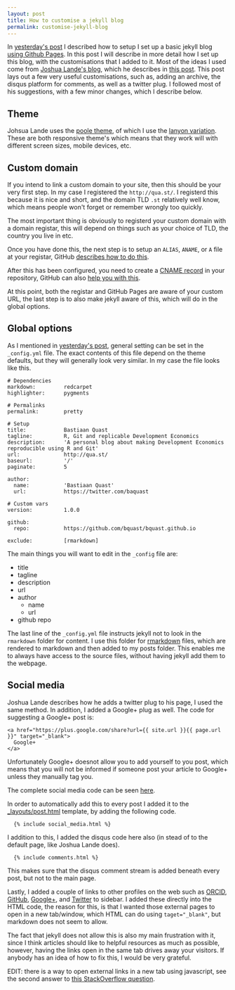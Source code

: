 ```yaml
---
layout: post
title: How to customise a jekyll blog
permalink: customise-jekyll-blog
---
```


In [yesterday's post](/jekyll-blog) I described how to setup I set up a basic jekyll blog [using Github Pages](https://pages.github.com/).
In this post I will describe in more detail how I set up this blog,
with the customisations that I added to it.
Most of the ideas I used come from [Joshua Lande's blog](http://joshualande.com/), which he describes in [this post](http://joshualande.com/jekyll-github-pages-poole/).
This post lays out a few very useful customisations, such as,
adding an archive, the disqus platform for comments, as well as a twitter plug.
I followed most of his suggestions, with a few minor changes, which I describe below.


## Theme

Johsua Lande uses the [poole theme](https://github.com/poole/poole), of which I use the [lanyon variation](https://github.com/poole/lanyon). These are both responsive theme's which means that they work will with different screen sizes, mobile devices, etc.


## Custom domain
If you intend to link a custom domain to your site, then this should be your very first step.
In my case I registered the `http://qua.st/`.
I registerd this because it is nice and short, and the domain TLD `.st` relatively well know,
which means people won't forget or remember wrongly too quickly.

The most important thing is obviously to registerd your custom domain with a domain registar,
this will depend on things such as your choice of TLD, the country you live in etc.

Once you have done this, the next step is to setup an `ALIAS`, `ANAME`, or `A` file at your registar,
GitHub [describes how to do this](https://help.github.com/articles/tips-for-configuring-an-a-record-with-your-dns-provider).

After this has been configured, you need to create a [CNAME record](http://en.wikipedia.org/wiki/CNAME_record) in your repository, GitHub can also [help you with this](https://help.github.com/articles/setting-up-a-custom-domain-with-github-pages).

At this point, both the registar and GitHub Pages are aware of your custom URL,
the last step is to also make jekyll aware of this, which will do in the global options.


## Global options

As I mentioned in [yesterday's post](/jeyll-blog), general setting can be set in the `_config.yml` file.
The exact contents of this file depend on the theme defaults, but they will generally look very similar.
In my case the file looks like this.

```
# Dependencies
markdown:         redcarpet
highlighter:      pygments

# Permalinks
permalink:        pretty

# Setup
title:            Bastiaan Quast
tagline:          R, Git and replicable Development Economics
description:      'A personal blog about making Development Economics reproducible using R and Git'
url:              http://qua.st/
baseurl:          '/'
paginate:         5

author:
  name:           'Bastiaan Quast'
  url:            https://twitter.com/baquast

# Custom vars
version:          1.0.0

github:
  repo:           https://github.com/bquast/bquast.github.io

exclude:          [rmarkdown]
```
The main things you will want to edit in the `_config` file are:

* title
* tagline
* description
* url
* author
    * name
    * url
* github repo

The last line of the `_config.yml` file instructs jekyll not to look in the `rmarkdown` folder for content.
I use this folder for [rmarkdown](http://rmarkdown.rstudio.com/) files,
which are rendered to markdown and then added to my posts folder.
This enables me to always have access to the source files,
without having jekyll add them to the webpage.

## Social media
Joshua Lande describes how he adds a twitter plug to his page, I used the same method.
In addition, I added a Google+ plug as well. The code for suggesting a Google+ post is:

```
<a href="https://plus.google.com/share?url={{ site.url }}{{ page.url }}" target="_blank">
  Google+
</a>
```
Unfortunately Google+ doesnot allow you to add yourself to you post,
which means that you will not be informed if someone post your article to Google+ unless they manually tag you.

The complete social media code can be seen [here](https://github.com/bquast/bquast.github.io/blob/master/_includes/social_media.html).

In order to automatically add this to every post I added it to the [_layouts/post.html](https://github.com/bquast/bquast.github.io/blob/master/_layouts/post.html) template,
by adding the following code.

```
  {% include social_media.html %}
```

I addition to this, I added the disqus code here also (in stead of to the default page, like Joshua Lande does).

```
  {% include comments.html %}
```

This makes sure that the disqus comment stream is added beneath every post, but not to the main page.

Lastly, I added a couple of links to other profiles on the web such as [ORCID](http://orcid.org/0000-0002-2951-3577), [GitHub](https://github.com/bquast/), [Google+](https://plus.google.com/+BastiaanQuast), and [Twitter](https://twitter.com/baquast) to sidebar. I added these directly into the HTML code, the reason for this, is that I wanted those external pages to open in a new tab/window, which HTML can do using `taget="_blank"`, but markdown does not seem to allow.

The fact that jekyll does not allow this is also my main frustration with it, since I think articles should like to helpful resources as much as possible, however, having the links open in the same tab drives away your visitors. If anybody has an idea of how to fix this, I would be very grateful.

EDIT: there is a way to open external links in a new tab using javascript, see the second answer to [this StackOverflow question](http://stackoverflow.com/questions/4425198/markdown-target-blank/8000171).


